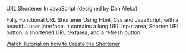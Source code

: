 URL Shortener In JavaScript (designed by Dan Aleko)

Fully Functional URL Shortener Using Html, Css and JavaScript, with a beautiful user interface. It contains a long URL Input area, Shorten URL button, a shortened URL textarea, and a refresh button. 

<a href="https://youtu.be/dxRfGz7lNUQ">Watch Tutorial on how to Create the Shortener</a>

